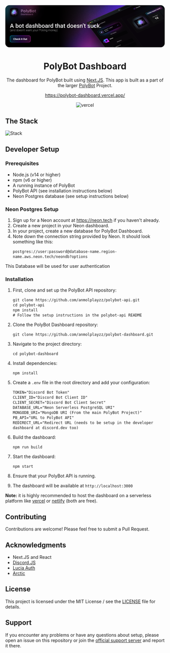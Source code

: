 <a href="https://polybot-dashboard.vercel.app/">
   <img src="./extras/art.png">
</a>

<h1 align="center">
 PolyBot Dashboard
</h1>
<p align="center">
   The dashboard for PolyBot built using <a href="https://nextjs.org/">Next.JS</a>. This app is built as a part of the larger <a href="https://github.com/AnmolPlayzz/polybot">PolyBot</a> Project.
</p>

<p align="center">
   <a href="https://polybot-dashboard.vercel.app/">https://polybot-dashboard.vercel.app/</a>
</p>
<p align="center">
   <img src="https://vercelbadge.vercel.app/api/anmolplayzz/polybot-dashboard" alt="vercel">
</p>

## The Stack
![Stack](https://skillicons.dev/icons?i=react,next,postgres,mongo,vercel)

## Developer Setup

### Prerequisites

- Node.js (v14 or higher)
- npm (v6 or higher)
- A running instance of PolyBot
- PolyBot API (see installation instructions below)
- Neon Postgres database (see setup instructions below)

### Neon Postgres Setup

1. Sign up for a Neon account at https://neon.tech if you haven't already.
2. Create a new project in your Neon dashboard.
3. In your project, create a new database for PolyBot Dashboard.
4. Note down the connection string provided by Neon. It should look something like this:
   ```psql
   postgres://user:password@database-name.region-name.aws.neon.tech/neondb?options
   ```

This Database will be used for user authentication 

### Installation

1. First, clone and set up the PolyBot API repository:
   ```
   git clone https://github.com/anmolplayzz/polybot-api.git
   cd polybot-api
   npm install
   # Follow the setup instructions in the polybot-api README
   ```

2. Clone the PolyBot Dashboard repository:
   ```
   git clone https://github.com/anmolplayzz/polybot-dashboard.git
   ```

3. Navigate to the project directory:
   ```
   cd polybot-dashboard
   ```

4. Install dependencies:
   ```
   npm install
   ```

5. Create a `.env` file in the root directory and add your configuration:
   ```
   TOKEN="Discord Bot Token"
   CLIENT_ID="Discord Bot Client ID"
   CLIENT_SECRET="Discord Bot Client Secret"
   DATABASE_URL="Neon Serverless PostgreSQL URI"
   MONGODB_URI="MongoDB URI (From the main PolyBot Project)"
   PB_API="URL to PolyBot API"
   REDIRECT_URL="Redirect URL (needs to be setup in the developer dashboard at discord.dev too)
   ```

6. Build the dashboard:
   ```
   npm run build
   ```

7. Start the dashboard:
   ```
   npm start
   ```

8. Ensure that your PolyBot API is running.

9. The dashboard will be available at `http://localhost:3000`

**Note:** it is highly recommended to host the dashboard on a serverless platform like [vercel](https://vercel.com) or [netlify](https://netlify.com) (both are free).

## Contributing

Contributions are welcome! Please feel free to submit a Pull Request.

## Acknowledgments

- Next.JS and React
- [Discord.JS](https://discordjs.dev/)
- [Lucia Auth](https://lucia-auth.com/)
- [Arctic](https://arctic.js.org/)

## License

This project is licensed under the MIT License / see the [LICENSE](LICENSE) file for details.

## Support

If you encounter any problems or have any questions about setup, please open an issue on this repository or join the [official support server](https://discord.gg/AY77nuxZyk) and report it there.

